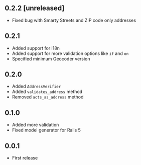 ## 0.2.2 [unreleased]

- Fixed bug with Smarty Streets and ZIP code only addresses

## 0.2.1

- Added support for i18n
- Added support for more validation options like `if` and `on`
- Specified minimum Geocoder version

## 0.2.0

- Added `AddressVerifier`
- Added `validates_address` method
- Removed `acts_as_address` method

## 0.1.0

- Added more validation
- Fixed model generator for Rails 5

## 0.0.1

- First release
